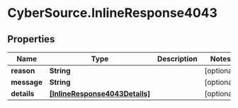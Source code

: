 # CyberSource.InlineResponse4043

## Properties
Name | Type | Description | Notes
------------ | ------------- | ------------- | -------------
**reason** | **String** |  | [optional] 
**message** | **String** |  | [optional] 
**details** | [**[InlineResponse4043Details]**](InlineResponse4043Details.md) |  | [optional] 


